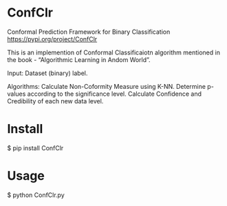 # ConfClr
Conformal Prediction Framework for Binary Classification
https://pypi.org/project/ConfClr

This is an implemention of Conformal Classificaiotn algorithm mentioned in the book - “Algorithmic Learning in Andom World”.

Input: Dataset (binary) label.

Algorithms:
    Calculate Non-Coformity Measure using K-NN.
    Determine p-values according to the significance level.
    Calculate Confidence and Credibility of each new data level.

# Install
$ pip install ConfClr

# Usage
$ python ConfClr.py
 
